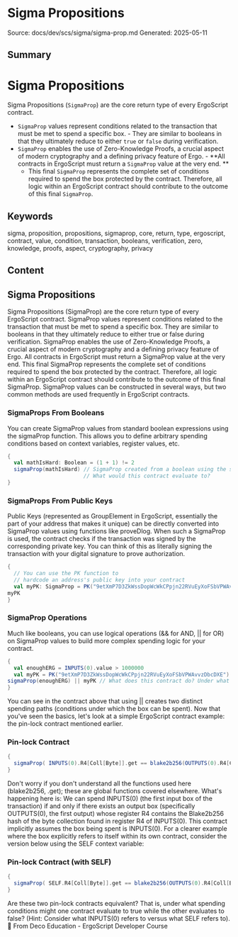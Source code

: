 # Sigma Propositions
Source: docs/dev/scs/sigma/sigma-prop.md
Generated: 2025-05-11

## Summary
# Sigma Propositions

Sigma Propositions (`SigmaProp`) are the core return type of every ErgoScript contract.

- `SigmaProp` values represent conditions related to the transaction that must be met to spend a specific box. - They are similar to booleans in that they ultimately reduce to either `true` or `false` during verification.
- `SigmaProp` enables the use of Zero-Knowledge Proofs, a crucial aspect of modern cryptography and a defining privacy feature of Ergo. - **All contracts in ErgoScript must return a `SigmaProp` value at the very end. ** 
    - This final `SigmaProp` represents the complete set of conditions required to spend the box protected by the contract. Therefore, all logic within an ErgoScript contract should contribute to the outcome of this final `SigmaProp`.

## Keywords
sigma, proposition, propositions, sigmaprop, core, return, type, ergoscript, contract, value, condition, transaction, booleans, verification, zero, knowledge, proofs, aspect, cryptography, privacy

## Content
## Sigma Propositions
Sigma Propositions (SigmaProp) are the core return type of every ErgoScript contract.
SigmaProp values represent conditions related to the transaction that must be met to spend a specific box.
They are similar to booleans in that they ultimately reduce to either true or false during verification.
SigmaProp enables the use of Zero-Knowledge Proofs, a crucial aspect of modern cryptography and a defining privacy feature of Ergo.
All contracts in ErgoScript must return a SigmaProp value at the very end. 
This final SigmaProp represents the complete set of conditions required to spend the box protected by the contract. Therefore, all logic within an ErgoScript contract should contribute to the outcome of this final SigmaProp.
SigmaProp values can be constructed in several ways, but two common methods are used frequently in ErgoScript contracts.

### SigmaProps From Booleans
You can create SigmaProp values from standard boolean expressions using the sigmaProp function. This allows you to define arbitrary spending conditions based on context variables, register values, etc.
```scala
{
  val mathIsHard: Boolean = (1 + 1) != 2
  sigmaProp(mathIsHard) // SigmaProp created from a boolean using the sigmaProp function
                        // What would this contract evaluate to?
}
```

### SigmaProps From Public Keys
Public Keys (represented as GroupElement in ErgoScript, essentially the part of your address that makes it unique) can be directly converted into SigmaProp values using functions like proveDlog. When such a SigmaProp is used, the contract checks if the transaction was signed by the corresponding private key. You can think of this as literally signing the transaction with your digital signature to prove authorization.
```scala
{
  // You can use the PK function to
  // hardcode an address's public key into your contract
  val myPK: SigmaProp = PK("9etXmP7D3ZkWssDopWcWkCPpjn22RVuEyXoFSbVPWAvvzDbcDXE")
myPK
}
```

### SigmaProp Operations
Much like booleans, you can use logical operations (&& for AND, || for OR) on SigmaProp values to build more complex spending logic for your contract.
```scala
{
  val enoughERG = INPUTS(0).value > 1000000
  val myPK = PK("9etXmP7D3ZkWssDopWcWkCPpjn22RVuEyXoFSbVPWAvvzDbcDXE")
sigmaProp(enoughERG) || myPK // What does this contract do? Under what conditions could such a contract be spent?
}
```
You can see in the contract above that using || creates two distinct spending paths (conditions under which the box can be spent).
Now that you've seen the basics, let's look at a simple ErgoScript contract example: the pin-lock contract mentioned earlier.

### Pin-lock Contract
```scala
{
  sigmaProp( INPUTS(0).R4[Coll[Byte]].get == blake2b256(OUTPUTS(0).R4[Coll[Byte]].get) )
}
```
Don't worry if you don't understand all the functions used here (blake2b256, .get); these are global functions covered elsewhere. What's happening here is:
We can spend INPUTS(0) (the first input box of the transaction) if and only if there exists an output box (specifically OUTPUTS(0), the first output) whose register R4 contains the Blake2b256 hash of the byte collection found in register R4 of INPUTS(0).
This contract implicitly assumes the box being spent is INPUTS(0). For a clearer example where the box explicitly refers to itself within its own contract, consider the version below using the SELF context variable:

### Pin-lock Contract (with SELF)
```scala
{
  sigmaProp( SELF.R4[Coll[Byte]].get == blake2b256(OUTPUTS(0).R4[Coll[Byte]].get) )
}
```
Are these two pin-lock contracts equivalent? That is, under what spending conditions might one contract evaluate to true while the other evaluates to false? (Hint: Consider what INPUTS(0) refers to versus what SELF refers to).
🔗 From Deco Education - ErgoScript Developer Course

